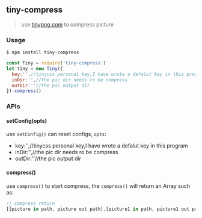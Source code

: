 ## tiny-compress
> use [tinypng.com](http://tinypng.com) to compress picture

### Usage

```shell
$ npm install tiny-compress
```

```js
const Tiny = require('tiny-compress')
let tiny = new Tiny({
  key:'',//tinycss personal key,I have wrote a defalut key in this program
  inDir:'',//the pic dir needs ro be compress
  outDir:''//the pic output dir
}).compress()
```

### APIs

#### setConfig(opts)

use `setConfig()` can reset configs, `opts`:  
- key:'',//tinycss personal key,I have wrote a defalut key in this program
- inDir:'',//the pic dir needs ro be compress
- outDir:''//the pic output dir

#### compress()

use `compress()` to start compress, the `compress()` will return an Array such as:
```js
// compress return
[[picture in path, picture out path],[picture1 in path, picture1 out path]]
```
